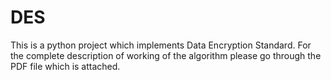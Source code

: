 # DES
This is a python project which implements Data Encryption Standard. For the complete description of working of the algorithm please go
through the PDF file which is attached.
